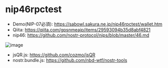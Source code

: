 # nip46rpctest
+ Demo(NIP-07必須): https://sabowl.sakura.ne.jp/nip46rpctest/wallet.htm
+ Qiita: https://qiita.com/gpsnmeajp/items/29593094b35d8abf4821
+ nip46: https://github.com/nostr-protocol/nips/blob/master/46.md

![image](https://github.com/gpsnmeajp/nip46rpctest/assets/33391403/c629a970-940f-45e5-b1b0-32fbedcfe83e)

+ jsQR.js: https://github.com/cozmo/jsQR
+ nostr.bundle.js: https://github.com/nbd-wtf/nostr-tools


